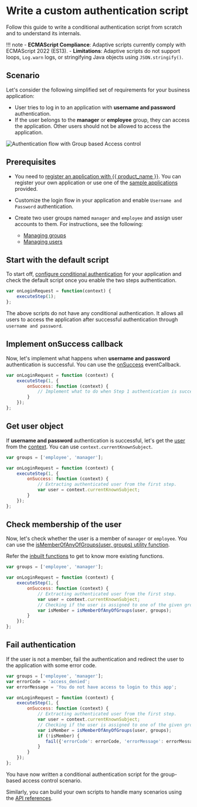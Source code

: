 # Write a custom authentication script

Follow this guide to write a conditional authentication script from scratch and to understand its internals.

!!! note
    - **ECMAScript Compliance**: Adaptive scripts currently comply with ECMAScript 2022 (ES13). 
    - **Limitations**: Adaptive scripts do not support loops, `Log.warn` logs, or stringifying Java objects using 
    `JSON.stringify()`.

## Scenario

Let's consider the following simplified set of requirements for your business application:

- User tries to log in to an application with **username and password** authentication.
- If the user belongs to the **manager** or **employee** group, they can access the application. Other users should not be allowed to access the application.

![Authentication flow with Group based Access control]({{base_path}}/assets/img/guides/conditional-auth/conditional-auth-flow-diagram-condition-flow.png)

## Prerequisites

- You need to [register an application with {{ product_name }}]({{base_path}}/guides/applications/). You can register your own application or use one of the [sample applications]({{base_path}}/get-started/try-samples/) provided.

- Customize the login flow in your application and enable `Username and Password` authentication.

- Create two user groups named `manager` and `employee` and assign user accounts to them. For instructions, see the following:

    - [Managing groups]({{base_path}}/guides/users/manage-groups/)
    - [Managing users]({{base_path}}/guides/users/manage-groups/)

## Start with the default script

To start off, [configure conditional authentication]({{base_path}}/guides/authentication/conditional-auth/configure-conditional-auth/) for your application and check the default script once you enable the two steps authentication.

```js
var onLoginRequest = function(context) {
    executeStep(1);
};
```
The above scripts do not have any conditional authentication. It allows all users to access the application after successful authentication through `username and password`.

## Implement onSuccess callback

Now, let's implement what happens when **username and password** authentication is successful. You can use the [onSuccess]({{base_path}}/references/conditional-auth/api-reference/) eventCallback.

```js
var onLoginRequest = function (context) {
    executeStep(1, {
        onSuccess: function (context) {
            // Implement what to do when Step 1 authentication is success.
        }
    });
};
```

## Get user object

If **username and password** authentication is successful, let's get the [user]({{base_path}}/references/conditional-auth/api-reference/#user) from the [context]({{base_path}}/references/conditional-auth/api-reference/#context). You can use `context.currentKnownSubject`.

```js
var groups = ['employee', 'manager'];

var onLoginRequest = function (context) {
    executeStep(1, {
        onSuccess: function (context) {
            // Extracting authenticated user from the first step.
            var user = context.currentKnownSubject;
        }
    });
};
```

## Check membership of the user

Now, let's check whether the user is a member of `manager` or `employee`. You can use the [isMemberOfAnyOfGroups(user, groups) utility function]({{base_path}}/references/conditional-auth/api-reference/#check-group-membership).

Refer the [inbuilt functions]({{base_path}}/references/conditional-auth/api-reference/#utility-functions) to get to know more existing functions.

```js
var groups = ['employee', 'manager'];

var onLoginRequest = function (context) {
    executeStep(1, {
        onSuccess: function (context) {
            // Extracting authenticated user from the first step.
            var user = context.currentKnownSubject;
            // Checking if the user is assigned to one of the given groups.
            var isMember = isMemberOfAnyOfGroups(user, groups);           
        }
    });
};
```

## Fail authentication

If the user is not a member, fail the authentication and redirect the user to the application with some error code.

```js
var groups = ['employee', 'manager'];
var errorCode = 'access_denied';
var errorMessage = 'You do not have access to login to this app';

var onLoginRequest = function (context) {
    executeStep(1, {
        onSuccess: function (context) {
            // Extracting authenticated user from the first step.
            var user = context.currentKnownSubject;
            // Checking if the user is assigned to one of the given groups.
            var isMember = isMemberOfAnyOfGroups(user, groups);
            if (!isMember) {
               fail({'errorCode': errorCode, 'errorMessage': errorMessage});
            }  
        }
    });
};
```

You have now written a conditional authentication script for the group-based access control scenario.

Similarly, you can build your own scripts to handle many scenarios using the [API references]({{base_path}}/references/conditional-auth/api-reference/).